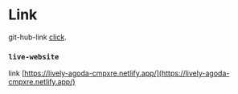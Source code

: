 # Link

git-hub-link [click](https://github.com/Programming-Hero-Web-Course4/lucky-one-redowan-sajeeb).

### `live-website`


link [https://lively-agoda-cmpxre.netlify.app/](https://lively-agoda-cmpxre.netlify.app/)
<!-- --------------------- -->
